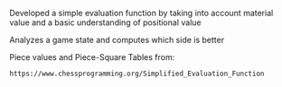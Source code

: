 Developed a simple evaluation function by taking into account material value and a basic understanding of positional value

Analyzes a game state and computes which side is better

Piece values and Piece-Square Tables from: 

	https://www.chessprogramming.org/Simplified_Evaluation_Function

